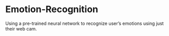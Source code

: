 # Emotion-Recognition
Using a pre-trained neural network to recognize user’s emotions using just their web cam.

